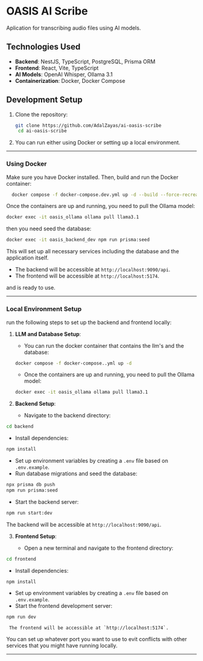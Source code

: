 # OASIS AI Scribe

Aplication for transcribing audio files using AI models.

## Technologies Used

- **Backend**: NestJS, TypeScript, PostgreSQL, Prisma ORM
- **Frontend**: React, Vite, TypeScript
- **AI Models**: OpenAI Whisper, Ollama 3.1
- **Containerization**: Docker, Docker Compose

## Development Setup

1. Clone the repository:

   ```bash
   git clone https://github.com/AdalZayas/ai-oasis-scribe
    cd ai-oasis-scribe
   ```

2. You can run either using Docker or setting up a local environment.

---

### Using Docker

Make sure you have Docker installed. Then, build and run the Docker container:

```bash
  docker compose -f docker-compose.dev.yml up -d --build --force-recreate
```

Once the containers are up and running, you need to pull the Ollama model:

```bash
docker exec -it oasis_ollama ollama pull llama3.1
```

then you need seed the database:

```bash
docker exec -it oasis_backend_dev npm run prisma:seed
```

This will set up all necessary services including the database and the application itself.

- The backend will be accessible at `http://localhost:9090/api`.
- The frontend will be accessible at `http://localhost:5174`.

and is ready to use.

---

### Local Environment Setup

run the following steps to set up the backend and frontend locally:

1. **LLM and Database Setup**:

   - You can run the docker container that contains the llm's and the database:

   ```bash
   docker compose -f docker-compose..yml up -d
   ```

   - Once the containers are up and running, you need to pull the Ollama model:

   ```bash
   docker exec -it oasis_ollama ollama pull llama3.1
   ```

2. **Backend Setup**:

   - Navigate to the backend directory:

```bash
cd backend
```

- Install dependencies:

```bash
npm install
```

- Set up environment variables by creating a `.env` file based on `.env.example`.
- Run database migrations and seed the database:

```bash
npx prisma db push
npm run prisma:seed
```

- Start the backend server:

```bash
npm run start:dev
```

The backend will be accessible at `http://localhost:9090/api`.

3. **Frontend Setup**:

   - Open a new terminal and navigate to the frontend directory:

```bash
cd frontend
```

- Install dependencies:

```bash
npm install
```

- Set up environment variables by creating a `.env` file based on `.env.example`.
- Start the frontend development server:

```bash
npm run dev
```

     The frontend will be accessible at `http://localhost:5174`.

You can set up whatever port you want to use to evit conflicts with other services that you might have running locally.

---
